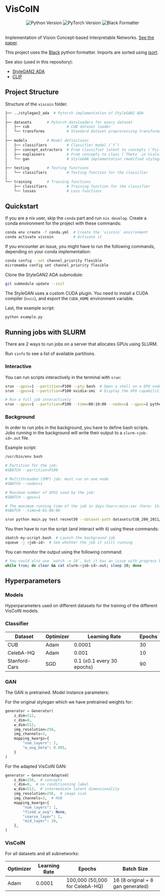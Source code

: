 # VisCoIN

<div align="center">
  <img src="https://img.shields.io/badge/python-v3.12-blue?style=for-the-badge&logo=python&logoColor=white" alt="Python Version" />
  <img src="https://img.shields.io/badge/pytorch-v2.5.0-orange?style=for-the-badge&logo=pytorch&logoColor=white" alt="PyTorch Version" />
  <img src="https://img.shields.io/badge/code%20formatter-black-000000?style=for-the-badge&logo=python&logoColor=white" alt="Black Formatter" />
</div>

<br>

Implementation of Vision Concept-based Interpretable Networks. [See the paper](https://arxiv.org/abs/2407.01331v1).

This project uses the [Black](https://github.com/psf/black) python formatter. Imports are sorted using [isort](https://pycqa.github.io/isort/).

See also (used in this repository):

- [StyleGAN2 ADA](https://github.com/NVlabs/stylegan2-ada-pytorch)
- [CLIP](https://github.com/openai/CLIP)

## Project Structure

Structure of the `viscoin` folder.

```bash
├── ../stylegan2_ada  # Pytorch implementation of StyleGAN2 ADA
│
├── datasets       # Pytorch dataloaders for every dataset
│   ├── cub                 # CUB dataset loader
│   └── transforms          # Standard dataset preprocessing transformations
│
├── models         # Model definitions
│   ├── classifiers         # Classifier model (`f`)
│   ├── concept_extractors  # From classifier latent to concepts (`Psi` in VisCoIN)
│   ├── explainers          # From concepts to class (`Theta` in VisCoIN)
│   └── gan                 # StyleGAN implementation (modified stylegan2_ada)
│
├── testing        # Testing functions
│   └── classifiers         # Testing function for the classifier
│
└── training       # Training functions
    ├── classifiers         # Training function for the classifier
    └── losses              # Loss functions
```

## Quickstart

If you are a nix user, skip the `conda` part and run `nix develop`.
Create a conda environment for the project with these commands:

```bash
conda env create -f conda.yml  # Create the `viscoin` environment
conda activate viscoin         # Activate it
```

If you encounter an issue, you might have to run the following commands, depending on your conda implementation:

```bash
conda config --set channel_priority flexible
micromamba config set channel_priority flexible
```

Clone the StyleGAN2 ADA submodule:

```bash
git submodule update --init
```

The StyleGAN uses a custom CUDA plugin. You need to install a CUDA compiler (`nvcc`), and export the `CUDA_HOME` environment variable.

Last, the example script:

```bash
python example.py
```

## Running jobs with SLURM

There are 2 ways to run jobs on a server that allocates GPUs using SLURM.

Run `sinfo` to see a list of available partitions.

### Interactive

You can run scripts interactively in the terminal with `srun`:

```bash
srun --gpus=1 --partition=P100 --pty bash  # Open a shell on a GPU node
srun --gpus=1 --partition=P100 nvidia-smi  # Display the GPU capabilities of a node

# Run a full job interactively
srun --gpus=1 --partition=P100 --time=00:10:00 --nodes=1 --gpus=1 python main.py test resnet50 --dataset-path datasets/CUB_200_2011/ --batch-size 512
```

### Background

In order to run jobs in the background, you have to define bash scripts. Jobs running in the background will write their output to a `slurm-<job-id>.out` file.

Example script:

```bash
/usr/bin/env bash

# Partition for the job:
#SBATCH --partition=P100

# Multithreaded (SMP) job: must run on one node
#SBATCH --nodes=1

# Maximum number of GPUS used by the job:
#SBATCH --gpus=1

# The maximum running time of the job in days-hours:mins:sec (here: 1h)
#SBATCH --time=0-01:00:00

srun python main.py test resnet50 --dataset-path datasets/CUB_200_2011/ --batch-size 512
```

You then have to run the script (and interact with it) using these commands:

```bash
sbatch my-script.bash  # Launch the background job
squeue -j <job-id>  # See whether the job it still running
```

You can monitor the output using the following command:

```bash
# You could also use `watch -n 10`, but it has an issue with progress bars
while true; do clear && cat slurm-<job-id>.out; sleep 10; done
```

## Hyperparameters

### Models

Hyperparameters used on different datasets for the training of the different VisCoIN models.

### Classifier

| Dataset       | Optimizer | Learning Rate              | Epochs |
| ------------- | --------- | -------------------------- | ------ |
| CUB           | Adam      | 0.0001                     | 30     |
| CelebA-HQ     | Adam      | 0.001                      | 10     |
| Stanford-Cars | SGD       | 0.1 (x0.1 every 30 epochs) | 90     |

### GAN

The GAN is pretrained. Model instance parameters:

For the original stylegan which we have pretrained weights for:

```python
generator = Generator(
    z_dim=512,
    c_dim=0,
    w_dim=512,
    img_resolution=256,
    img_channels=3,
    mapping_kwargs={
        "num_layers": 2,
        "w_avg_beta": 0.995,
    }
)
```

For the adapted VisCoIN GAN:

```python
generator = GeneratorAdapted(
    z_dim=256,  # concepts
    c_dim=0,  # no conditionning label
    w_dim=512,  # intermediate latent dimensionality
    img_resolution=256,  # image size
    img_channels=3,  # RGB
    mapping_kwargs={
        "num_layers": 1,
        "fixed_w_avg": None,
        "coarse_layer": 2,
        "mid_layer": 10,
    },
)
```

### VisCoIN

For all datasets and all subnetworks:

| Optimizer | Learning Rate | Epochs                         | Batch Size                        |
| --------- | ------------- | ------------------------------ | --------------------------------- |
| Adam      | 0.0001        | 100,000 (50,000 for CelebA-HQ) | 16 (8 original + 8 gan generated) |
